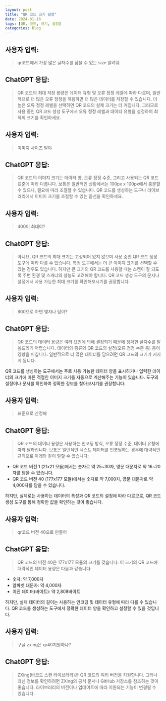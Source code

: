 ```yaml
---
layout: post
title: "QR 코드 크기 설정"
date: 2024-01-18
tags: [QR, 코드, 크기, 설정]
categories: blog
---
```


## 사용자 입력:
> qr코드에서 가장 많은 글자수를 담을 수 있는 size 알려줘

## ChatGPT 응답:
> QR 코드의 최대 저장 용량은 데이터 유형 및 오류 정정 레벨에 따라 다르며, 일반적으로 더 많은 오류 정정을 허용하면 더 많은 데이터를 저장할 수 있습니다. 더 높은 오류 정정 레벨을 선택하면 QR 코드의 실제 크기는 더 커집니다. 그러므로 사용 중인 QR 코드 생성 도구에서 오류 정정 레벨과 데이터 유형을 설정하여 최적의 크기를 확인하세요.

## 사용자 입력:
> 이미지 사이즈 말야

## ChatGPT 응답:
> QR 코드의 이미지 크기는 데이터 양, 오류 정정 수준, 그리고 사용되는 QR 코드 표준에 따라 다릅니다. 보통은 일반적인 상황에서는 100px x 100px에서 충분할 수 있으나, 필요에 따라 조절할 수 있습니다. QR 코드를 생성하는 도구나 라이브러리에서 이미지 크기를 조절할 수 있는 옵션을 확인하세요.

## 사용자 입력:
> 400이 최대야?

## ChatGPT 응답:
> 아니요, QR 코드의 최대 크기는 고정되어 있지 않으며 사용 중인 QR 코드 생성 도구에 따라 다를 수 있습니다. 특정 도구에서는 더 큰 이미지 크기를 선택할 수 있는 경우도 있습니다. 하지만 큰 크기의 QR 코드를 사용할 때는 스캔이 잘 되도록 주변 환경 및 스캐너의 성능도 고려해야 합니다. QR 코드 생성 도구의 문서나 설정에서 사용 가능한 최대 크기를 확인해보시기를 권장합니다.

## 사용자 입력:
> 800으로 하면 몇자나 담아?

## ChatGPT 응답:
> QR 코드의 데이터 용량은 여러 요인에 의해 결정되기 때문에 정확한 글자수를 말씀드리기 어렵습니다. 데이터의 종류와 QR 코드의 설정(오류 정정 수준 등) 등이 영향을 미칩니다. 일반적으로 더 많은 데이터를 담으려면 QR 코드의 크기가 커지게 됩니다.

QR 코드를 생성하는 도구에서는 주로 사용 가능한 데이터 양을 표시하거나 입력한 데이터의 크기에 따른 적절한 이미지 크기를 자동으로 계산해주는 기능이 있습니다. 도구의 설정이나 문서를 확인하여 정확한 정보를 찾아보시기를 권장합니다.

## 사용자 입력:
> 표준으로 산정해

## ChatGPT 응답:
> QR 코드의 데이터 용량은 사용하는 인코딩 방식, 오류 정정 수준, 데이터 유형에 따라 달라집니다. 보통은 일반적인 텍스트 데이터를 인코딩하는 경우에 대략적인 규칙으로 아래와 같이 말할 수 있습니다:

- QR 코드 버전 1 (21x21 모듈)에서는 숫자로 약 25~30자, 영문 대문자로 약 16~20자를 담을 수 있습니다.
- QR 코드 버전 40 (177x177 모듈)에서는 숫자로 약 7,000자, 영문 대문자로 약 4,000자를 담을 수 있습니다.

하지만, 실제로는 사용하는 데이터의 특성과 QR 코드의 설정에 따라 다르므로, QR 코드 생성 도구를 통해 정확한 값을 확인하는 것이 좋습니다.

## 사용자 입력:
> qr코드 버전 40으로 만들어

## ChatGPT 응답:
> QR 코드의 버전 40은 177x177 모듈의 크기를 갖습니다. 이 크기의 QR 코드에 대략적인 데이터 용량은 다음과 같습니다:

- 숫자: 약 7,000자
- 알파벳 대문자: 약 4,000자
- 이진 데이터(바이트): 약 2,808바이트

하지만, 실제 데이터의 길이는 사용하는 인코딩 및 데이터 유형에 따라 다를 수 있습니다. QR 코드를 생성하는 도구에서 정확한 데이터 양을 확인하고 설정할 수 있을 것입니다.

## 사용자 입력:
> 구글 zxing은 qr40지원하나?

## ChatGPT 응답:
> ZXing(바코드 스캔 라이브러리)은 QR 코드의 여러 버전을 지원합니다. 그러나 최신 정보를 확인하려면 ZXing의 공식 문서나 GitHub 저장소를 참조하는 것이 좋습니다. 라이브러리의 버전이나 업데이트에 따라 지원되는 기능이 변경될 수 있습니다.

